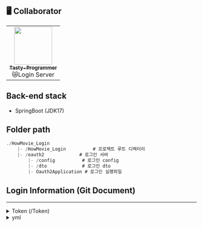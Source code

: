 ## 🖥️ Collaborator

<table>
  <tr>
    <td align="center"><a href="https://github.com/Tasty-Programmer"><img src="https://avatars.githubusercontent.com/u/47372381?v=4" width="100px;" alt=""/><br /><sub><b>Tasty-Programmer</b></sub></a><br />😿Login Server</td>
  </tr>
</table>

## Back-end stack

- SpringBoot (JDK17)

## Folder path

```java
./HowMovie_Login
    |- /HowMovie_Login          # 프로젝트 루트 디렉터리
    |- /oauth2             # 로그인 서버
        |- /config          # 로그인 config
        |- /dto             # 로그인 dto
        |- Oauth2Application # 로그인 실행파일
```

## Login Information (Git Document)

---
<details>
<summary>Token (/Token)</summary>

### Request
http://localhost:8080/oauth2/authorization/{provider}
로그인 후 
CustomOAuth2UserService 분기처리 (kakao , Google , Naver ) 후 로그인 성공시 토큰 생성 후 response 로 넘겨줌.

### response

|     STATUS     |  response  |
| :---------: | :-----: | 
|   200   | OK  |
|   400    |  err: BAD_REQUEST  |
|   401   |  err: API_KEY ERROR   |
|   404    |  err: NOT_FOUND   |

</details>
<details>
<summary>yml</summary>

### 기본설정
1. 하단 application.yml 파일에 각 서비스 제공자 별 `client-id`와 `client-secret` 두 가지를 각각 등록해 주셔야합니다.

spring:
  security:
    oauth2:
      client:
        registration:
          kakao:
            client-id: '{카카오 client-id}'
            client-secret:'{카카오 client-secret}'
            redirect-uri: http://localhost:8080/login/oauth2/code/kakao
            authorization-grant-type: authorization_code
            client-authentication-method: POST
            client-name: Kakao
            scope:
#              - profile
              - profile_nickname
              - profile_image
              - account_email
          naver:
            client-id: '{네이버 client-id}'
            client-secret: '{네이버 client-secret}'
            redirect-uri:  http://localhost:8080/login/oauth2/code/naver
            authorization-grant-type: authorization_code
            scope:
              - name
              - email
          google:
            client-id: '{구글 client-id}'
            client-secret: '{구글 client-secret}'
            scope:
              - profile
              - email
        provider:
          kakao:
            authorization-uri: https://kauth.kakao.com/oauth/authorize
            token-uri: https://kauth.kakao.com/oauth/token
            user-info-uri: https://kapi.kakao.com/v2/user/me
            user-name-attribute: id
          naver:
            authorization-uri: https://nid.naver.com/oauth2.0/authorize
            token-uri: https://nid.naver.com/oauth2.0/token
            user-info-uri: https://openapi.naver.com/v1/nid/me
            user-name-attribute: response
</details>

  
  
